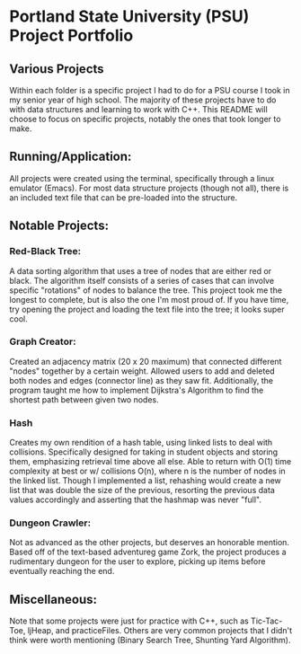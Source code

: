 # Portland State University (PSU) Project Portfolio

## Various Projects
Within each folder is a specific project I had to do for a PSU course I took in my senior year of high school. The majority of these
projects have to do with data structures and learning to work with C++. This README will choose to focus on specific projects, notably the ones
that took longer to make.

## Running/Application:
All projects were created using the terminal, specifically through a linux emulator (Emacs). For most data structure projects (though not all), there is an 
included text file that can be pre-loaded into the structure.


## Notable Projects:

### Red-Black Tree:

A data sorting algorithm that uses a tree of nodes that are either red or black. The algorithm itself consists of a series of cases that can involve specific "rotations" of nodes to balance the tree. This project took me the longest to complete, but is also the one I'm most proud of. If you have time, try opening the project and loading the text file into the tree; it looks super cool.

### Graph Creator:

Created an adjacency matrix (20 x 20 maximum) that connected different "nodes" together by a certain weight. Allowed users to add and deleted both nodes and edges (connector line) as they saw fit. Additionally, the program taught me how to implement Dijkstra's Algorithm to find the shortest path between given two nodes.

### Hash
Creates my own rendition of a hash table, using linked lists to deal with collisions. Specifically designed for taking in student objects and storing them, emphasizing retrieval time above all else. Able to return with O(1) time complexity at best or w/ collisions O(n), where n is the number of nodes in the linked list. Though I implemented a list, rehashing would create a new list that was double the size of the previous, resorting the previous data values accordingly and asserting that the hashmap was never "full". 

### Dungeon Crawler:
Not as advanced as the other projects, but deserves an honorable mention. Based off of the text-based adventureg game Zork, the project produces a rudimentary dungeon for the user to explore, picking up items before eventually reaching the end.

## Miscellaneous:
Note that some projects were just for practice with C++, such as Tic-Tac-Toe, ljHeap, and practiceFiles. Others are very common projects that I didn't think were worth mentioning (Binary Search Tree, Shunting Yard Algorithm).
